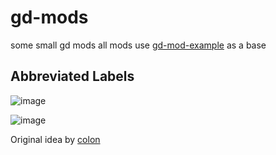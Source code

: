# gd-mods
some small gd mods
all mods use [gd-mod-example](https://github.com/matcool/gd-mod-example) as a base 
## Abbreviated Labels
![image](https://user-images.githubusercontent.com/54410739/201452654-3253210c-9d7f-4ee3-bbdd-b7320eaabadc.png)

![image](https://user-images.githubusercontent.com/54410739/201452676-8b4db087-d3ce-4aeb-a8c4-f04ae53d36da.png)

Original idea by [colon](https://youtu.be/BsfxkpkHs3w?t=202)